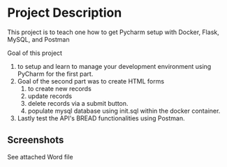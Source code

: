 # Project Description
This project is to teach one how to get Pycharm setup with Docker, Flask, MySQL, and Postman

Goal of this project
  1. to setup and learn to manage your development environment using PyCharm for the first part. 
  1. Goal of the second part was to create HTML forms 
     1. to create new records
     1. update records
     1. delete records via a submit button.
     1. populate mysql database using init.sql within the docker container. 
  1. Lastly test the API's BREAD functionalities using Postman. 

## Screenshots
See attached Word file

